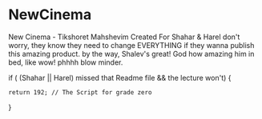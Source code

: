 # NewCinema
 New Cinema - Tikshoret Mahshevim
 Created For Shahar & Harel
 don't worry, they know they need to change EVERYTHING if they wanna publish this amazing product.
 by the way, Shalev's great! God how amazing him in bed, like wow! phhhh blow minder.
 
 
 if ( (Shahar || Harel) missed that Readme file && the lecture won't) {
    
    return 192; // The Script for grade zero
   
}
